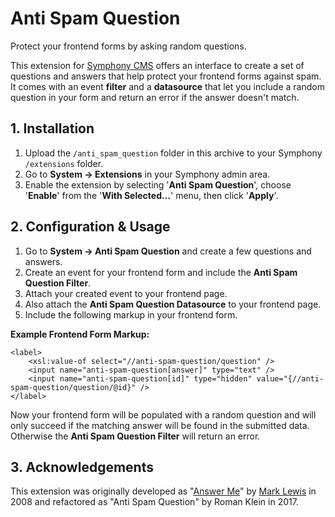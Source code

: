 # Anti Spam Question #

Protect your frontend forms by asking random questions.

This extension for [Symphony CMS](http://getsymphony.com) offers an interface to create a set of questions and answers that help protect your frontend forms against spam. It comes with an event **filter** and a **datasource** that let you include a random question in your form and return an error if the answer doesn't match.


## 1. Installation

1. Upload the `/anti_spam_question` folder in this archive to your Symphony `/extensions` folder.
2. Go to **System → Extensions** in your Symphony admin area.
3. Enable the extension by selecting '**Anti Spam Question**', choose '**Enable**' from the '**With Selected…**' menu, then click '**Apply**'.


## 2. Configuration & Usage ##

1. Go to **System → Anti Spam Question** and create a few questions and answers.
2. Create an event for your frontend form and include the **Anti Spam Question Filter**.
3. Attach your created event to your frontend page.
4. Also attach the **Anti Spam Question Datasource** to your frontend page.
5. Include the following markup in your frontend form.

**Example Frontend Form Markup:**

	<label>
		<xsl:value-of select="//anti-spam-question/question" />
		<input name="anti-spam-question[answer]" type="text" />
		<input name="anti-spam-question[id]" type="hidden" value="{//anti-spam-question/question/@id}" />
	</label>

Now your frontend form will be populated with a random question and will only succeed if the matching answer will be found in the submitted data. Otherwise the **Anti Spam Question Filter** will return an error.


## 3. Acknowledgements ##

This extension was originally developed as "[Answer Me](http://www.getsymphony.com/discuss/thread/391/)" by [Mark Lewis](https://github.com/lewiswharf) in 2008 and refactored as "Anti Spam Question" by Roman Klein in 2017.
